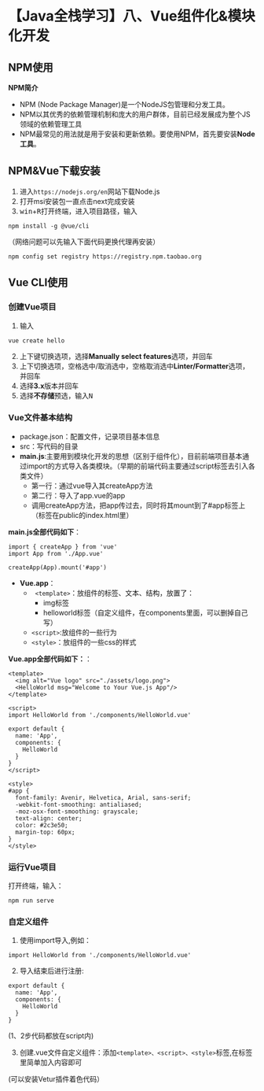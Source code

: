 # 【Java全栈学习】八、Vue组件化&模块化开发

## NPM使用
**NPM简介**
- NPM (Node Package Manager)是一个NodeJS包管理和分发工具。
- NPM以其优秀的依赖管理机制和庞大的用户群体，目前已经发展成为整个JS领域的依赖管理工具
- NPM最常见的用法就是用于安装和更新依赖。要使用NPM，首先要安装**Node工具**。

<!--more-->

## NPM&Vue下载安装
1. 进入```https://nodejs.org/en```网站下载Node.js
2. 打开msi安装包一直点击next完成安装
3. <kbd>win</kbd>+<kbd>R</kbd>打开终端，进入项目路径，输入
```
npm install -g @vue/cli
```
（网络问题可以先输入下面代码更换代理再安装）
```
npm config set registry https://registry.npm.taobao.org
```
## Vue CLI使用
### 创建Vue项目
1. 输入
```
vue create hello
```
2. 上下键切换选项，选择**Manually select features**选项，并<kbd>回车</kbd>
3. 上下切换选项，空格选中/取消选中，<kbd>空格</kbd>取消选中**Linter/Formatter**选项，并<kbd>回车</kbd>
4. 选择**3.x**版本并<kbd>回车</kbd>
5. 选择**不存储**预选，输入<kbd>N</kbd>
### Vue文件基本结构
- package.json：配置文件，记录项目基本信息
- src：写代码的目录
- **main.js**:主要用到模块化开发的思想（区别于组件化），目前前端项目基本通过import的方式导入各类模块。（早期的前端代码主要通过script标签去引入各类文件）
	- 第一行：通过vue导入其createApp方法
	- 第二行：导入了app.vue的app
	- 调用createApp方法，把app传过去，同时将其mount到了#app标签上（标签在public的index.html里）

**main.js全部代码如下**：
```
import { createApp } from 'vue'
import App from './App.vue'

createApp(App).mount('#app')
```
-  **Vue.app**：
	- ``` <template>```：放组件的标签、文本、结构，放置了：
		- img标签
		- helloworld标签（自定义组件，在components里面，可以删掉自己写）
	- ```<script>```:放组件的一些行为
	- ```<style>```：放组件的一些css的样式

**Vue.app全部代码如下：**：
```
<template>
  <img alt="Vue logo" src="./assets/logo.png">
  <HelloWorld msg="Welcome to Your Vue.js App"/>
</template>

<script>
import HelloWorld from './components/HelloWorld.vue'

export default {
  name: 'App',
  components: {
    HelloWorld
  }
}
</script>

<style>
#app {
  font-family: Avenir, Helvetica, Arial, sans-serif;
  -webkit-font-smoothing: antialiased;
  -moz-osx-font-smoothing: grayscale;
  text-align: center;
  color: #2c3e50;
  margin-top: 60px;
}
</style>
```
### 运行Vue项目
打开终端，输入：
```
npm run serve
```
### 自定义组件
1. 使用import导入,例如：
```
import HelloWorld from './components/HelloWorld.vue'
```
2. 导入结束后进行注册:
```
export default {
  name: 'App',
  components: {
    HelloWorld
  }
}
```
(1、2步代码都放在script内)

3. 创建.vue文件自定义组件：添加```<template>、<script>、<style>```标签,在标签里简单加入内容即可

(可以安装Vetur插件着色代码）
